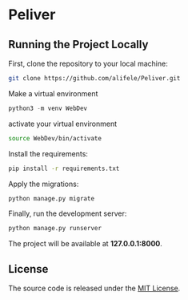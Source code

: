 # Peliver


## Running the Project Locally

First, clone the repository to your local machine:

```bash
git clone https://github.com/alifele/Peliver.git
```

Make a virtual environment
```python
python3 -m venv WebDev
```

activate your virtual environment
```bash
source WebDev/bin/activate

```

Install the requirements:

```bash
pip install -r requirements.txt
```

Apply the migrations:

```bash
python manage.py migrate
```

Finally, run the development server:

```bash
python manage.py runserver
```

The project will be available at **127.0.0.1:8000**.


## License

The source code is released under the [MIT License](https://github.com/sibtc/django-upload-example/blob/master/LICENSE).
